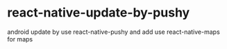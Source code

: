 # react-native-update-by-pushy
android update by use react-native-pushy 
and
add use react-native-maps for maps 
